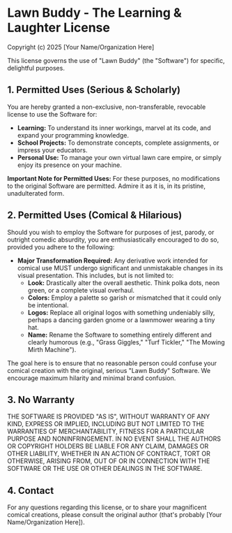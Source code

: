 # Lawn Buddy - The Learning & Laughter License

Copyright (c) 2025 [Your Name/Organization Here]

This license governs the use of "Lawn Buddy" (the "Software") for specific, delightful purposes.

## 1. Permitted Uses (Serious & Scholarly)

You are hereby granted a non-exclusive, non-transferable, revocable license to use the Software for:

*   **Learning:** To understand its inner workings, marvel at its code, and expand your programming knowledge.
*   **School Projects:** To demonstrate concepts, complete assignments, or impress your educators.
*   **Personal Use:** To manage your own virtual lawn care empire, or simply enjoy its presence on your machine.

**Important Note for Permitted Uses:** For these purposes, no modifications to the original Software are permitted. Admire it as it is, in its pristine, unadulterated form.

## 2. Permitted Uses (Comical & Hilarious)

Should you wish to employ the Software for purposes of jest, parody, or outright comedic absurdity, you are enthusiastically encouraged to do so, provided you adhere to the following:

*   **Major Transformation Required:** Any derivative work intended for comical use MUST undergo significant and unmistakable changes in its visual presentation. This includes, but is not limited to:
    *   **Look:** Drastically alter the overall aesthetic. Think polka dots, neon green, or a complete visual overhaul.
    *   **Colors:** Employ a palette so garish or mismatched that it could only be intentional.
    *   **Logos:** Replace all original logos with something undeniably silly, perhaps a dancing garden gnome or a lawnmower wearing a tiny hat.
    *   **Name:** Rename the Software to something entirely different and clearly humorous (e.g., "Grass Giggles," "Turf Tickler," "The Mowing Mirth Machine").

The goal here is to ensure that no reasonable person could confuse your comical creation with the original, serious "Lawn Buddy" Software. We encourage maximum hilarity and minimal brand confusion.

## 3. No Warranty

THE SOFTWARE IS PROVIDED "AS IS", WITHOUT WARRANTY OF ANY KIND, EXPRESS OR IMPLIED, INCLUDING BUT NOT LIMITED TO THE WARRANTIES OF MERCHANTABILITY, FITNESS FOR A PARTICULAR PURPOSE AND NONINFRINGEMENT. IN NO EVENT SHALL THE AUTHORS OR COPYRIGHT HOLDERS BE LIABLE FOR ANY CLAIM, DAMAGES OR OTHER LIABILITY, WHETHER IN AN ACTION OF CONTRACT, TORT OR OTHERWISE, ARISING FROM, OUT OF OR IN CONNECTION WITH THE SOFTWARE OR THE USE OR OTHER DEALINGS IN THE SOFTWARE.

## 4. Contact

For any questions regarding this license, or to share your magnificent comical creations, please consult the original author (that's probably [Your Name/Organization Here]).
